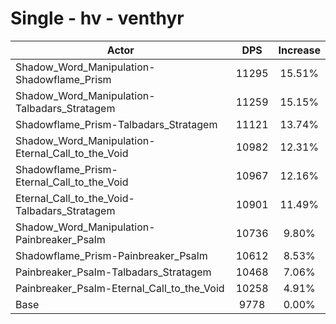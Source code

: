 # Single - hv - venthyr
| Actor | DPS | Increase |
|---|:---:|:---:|
|Shadow_Word_Manipulation-Shadowflame_Prism|11295|15.51%|
|Shadow_Word_Manipulation-Talbadars_Stratagem|11259|15.15%|
|Shadowflame_Prism-Talbadars_Stratagem|11121|13.74%|
|Shadow_Word_Manipulation-Eternal_Call_to_the_Void|10982|12.31%|
|Shadowflame_Prism-Eternal_Call_to_the_Void|10967|12.16%|
|Eternal_Call_to_the_Void-Talbadars_Stratagem|10901|11.49%|
|Shadow_Word_Manipulation-Painbreaker_Psalm|10736|9.80%|
|Shadowflame_Prism-Painbreaker_Psalm|10612|8.53%|
|Painbreaker_Psalm-Talbadars_Stratagem|10468|7.06%|
|Painbreaker_Psalm-Eternal_Call_to_the_Void|10258|4.91%|
|Base|9778|0.00%|
